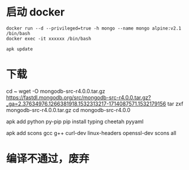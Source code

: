 # 启动 docker

```
docker run --d --privileged=true -h mongo --name mongo alpine:v2.1 /bin/bash
docker exec -it xxxxxx /bin/bash

apk update
```

# 下载

cd ~
wget -O mongodb-src-r4.0.0.tar.gz https://fastdl.mongodb.org/src/mongodb-src-r4.0.0.tar.gz?_ga=2.37634976.1266381918.1532313217-1714087571.1532179156
tar zxf mongodb-src-r4.0.0.tar.gz
cd mongodb-src-r4.0.0

apk add python py-pip
pip install typing cheetah pyyaml

apk add scons gcc g++ curl-dev linux-headers openssl-dev
scons all

# 编译不通过，废弃
